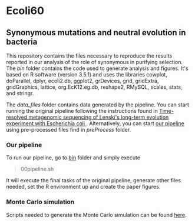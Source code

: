 # Ecoli60
## Synonymous mutations and neutral evolution in bacteria

This repository contains the files necessary to reproduce the results reported in our analysis of the role of synonymous in purifying selection. The *bin* folder contains the code used to generate analysis and figures. It's based on R software (version 3.5.1) and uses the libraries cowplot, doParallel, dplyr, ecoli2.db, ggplot2, grDevices, grid, gridExtra, gridGraphics, lattice, org.EcK12.eg.db, reshape2, RMySQL, scales, stats, and stringr.

The *data_files*  folder contains data generated by the pipeline. You can start running the original pipeline following the instructions found in [Time-resolved metagenomic sequencing of Lenski's long-term evolution experiment with Escherichia coli ](https://github.com/benjaminhgood/LTEE-metagenomic). Alternatively, you can start [our pipeline](#any) using pre-processed files find in *preProcess* folder.

<a name="any"></a>
###  Our pipeline  
To run our pipeline, go to [bin](https://github.com/LabBiosystemUFRN/Ecoli60/tree/master/bin/) folder and simply execute
> 00pipeline.sh


It will execute the final tasks of the original pipeline, generate other files needed, set the R environment up and create the paper figures.

### Monte Carlo simulation
Scripts needed to generate the Monte Carlo simulation can be found [here](https://github.com/LabBiosystemUFRN/Ecoli60/tree/master/bin/monteCarlo/).
